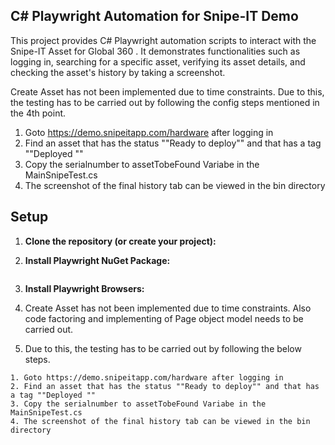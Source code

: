 

## C# Playwright Automation for Snipe-IT Demo

This project provides C# Playwright automation scripts to interact with the Snipe-IT Asset for Global 360 .
It demonstrates functionalities such as logging in, searching for a specific asset, verifying its asset details, and checking the  asset's history by taking a screenshot.

Create Asset has not been implemented due to time constraints.
Due to this, the testing has to be carried out by  following the config steps mentioned in the 4th point.

1. Goto https://demo.snipeitapp.com/hardware after logging in
2. Find an asset that has the status ""Ready to deploy"" and that has a tag ""Deployed ""
3. Copy the serialnumber to assetTobeFound Variabe in the MainSnipeTest.cs
4. The screenshot of the final history tab can be viewed in the bin directory


## Setup

1.  **Clone the repository (or create your project):**
    

2.  **Install Playwright NuGet Package:**
   
    ```

3.  **Install Playwright Browsers:**
   
 4.  Create Asset has not been implemented due to time constraints. Also code factoring and implementing of Page object model needs to be carried out.
 5.  Due to this, the testing has to be carried out by  following the below steps.

    1. Goto https://demo.snipeitapp.com/hardware after logging in
    2. Find an asset that has the status ""Ready to deploy"" and that has a tag ""Deployed ""
    3. Copy the serialnumber to assetTobeFound Variabe in the MainSnipeTest.cs
    4. The screenshot of the final history tab can be viewed in the bin directory

